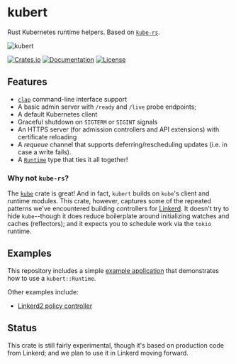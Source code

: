 # kubert

Rust Kubernetes runtime helpers. Based on [`kube-rs`][krs].

![kubert](https://user-images.githubusercontent.com/240738/154825590-5a94ca46-a453-4037-a738-26663b2c8630.png)

[![Crates.io][crate-badge]][crate-url]
[![Documentation][docs-badge]][docs-url]
[![License][lic-badge]](LICENSE)

[crate-badge]: https://img.shields.io/crates/v/kubert.svg
[crate-url]: https://crates.io/crates/kubert
[docs-badge]: https://docs.rs/kubert/badge.svg
[docs-url]: https://docs.rs/kubert
[docs-url]: https://img.shields.io/crates/l/kubert
[lic-badge]: https://img.shields.io/crates/l/kubert

## Features

* [`clap`](https://docs.rs/clap) command-line interface support
* A basic admin server with `/ready` and `/live` probe endpoints;
* A default Kubernetes client
* Graceful shutdown on `SIGTERM` or `SIGINT` signals
* An HTTPS server (for admission controllers and API extensions) with certificate reloading
* A _requeue_ channel that supports deferring/rescheduling updates (i.e. in case a write fails).
* A [`Runtime`][rt] type that ties it all together!

### Why not `kube-rs`?

The [`kube`][krs] crate is great! And in fact, `kubert` builds on `kube`'s client and runtime
modules. This crate, however, captures some of the repeated patterns we've encountered building
controllers for [Linkerd](https://github.com/linkerd/linkerd2). It doesn't try to hide
`kube`--though it does reduce boilerplate around initializing watches and caches (reflectors); and
it expects you to schedule work via the `tokio` runtime.

## Examples

This repository includes a simple [example application](./examples) that demonstrates how to use a
`kubert::Runtime`.

Other examples include:
* [Linkerd2 policy controller](https://github.com/linkerd/linkerd2/blob/d4543cd86e427b241ce961b50dd83b1738c0b069/policy-controller/src/main.rs)

## Status

This crate is still fairly experimental, though it's based on production code from Linkerd; and we
plan to use it in Linkerd moving forward.

[krs]: https://docs.rs/kube
[rt]: https://docs.rs/kubert/latest/kubert/runtime/struct.Runtime.html
